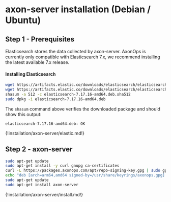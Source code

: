 # axon-server installation (Debian / Ubuntu)

## Step 1 - Prerequisites

Elasticsearch stores the data collected by axon-server.
AxonOps is currently only compatible with Elasticsearch 7.x, we recommend installing the latest available 7.x release.

#### Installing Elasticsearch

``` bash
wget https://artifacts.elastic.co/downloads/elasticsearch/elasticsearch-7.17.16-amd64.deb
wget https://artifacts.elastic.co/downloads/elasticsearch/elasticsearch-7.17.16-amd64.deb.sha512
shasum -a 512 -c elasticsearch-7.17.16-amd64.deb.sha512
sudo dpkg -i elasticsearch-7.17.16-amd64.deb
```

The `shasum` command above verifies the downloaded package and should show this output:
```
elasticsearch-7.17.16-amd64.deb: OK
```

{!installation/axon-server/elastic.md!}

## Step 2 - axon-server

```bash
sudo apt-get update
sudo apt-get install -y curl gnupg ca-certificates
curl -L https://packages.axonops.com/apt/repo-signing-key.gpg | sudo gpg --dearmor -o /usr/share/keyrings/axonops.gpg
echo "deb [arch=arm64,amd64 signed-by=/usr/share/keyrings/axonops.gpg] https://packages.axonops.com/apt axonops-apt main" | sudo tee /etc/apt/sources.list.d/axonops-apt.list
sudo apt-get update
sudo apt-get install axon-server
```

{!installation/axon-server/install.md!}

